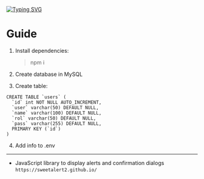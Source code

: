 <a href="https://git.io/typing-svg"><img src="https://readme-typing-svg.herokuapp.com?font=Fira+Code&size=25&duration=2000&pause=1000&color=19F702&width=450&lines=Users+Login+with%3A+NodeJS%2C+MySQL+%26+EJS" alt="Typing SVG" /></a>

# Guide

1. Install dependencies:

   >npm i

2. Create database in MySQL

3. Create table:
```
CREATE TABLE `users` (
  `id` int NOT NULL AUTO_INCREMENT,
  `user` varchar(50) DEFAULT NULL,
  `name` varchar(100) DEFAULT NULL,
  `rol` varchar(50) DEFAULT NULL,
  `pass` varchar(255) DEFAULT NULL,
  PRIMARY KEY (`id`)
)
```
4. Add info to .env

---

- JavaScript library to display alerts and confirmation dialogs
  `https://sweetalert2.github.io/`